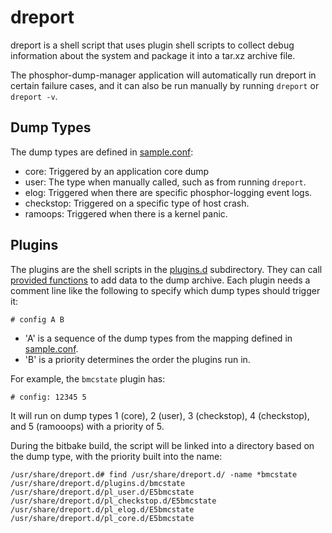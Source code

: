 # dreport

dreport is a shell script that uses plugin shell scripts to collect debug
information about the system and package it into a tar.xz archive file.

The phosphor-dump-manager application will automatically run dreport in certain
failure cases, and it can also be run manually by running `dreport` or
`dreport -v`.

## Dump Types

The dump types are defined in [sample.conf](sample.conf):

- core: Triggered by an application core dump
- user: The type when manually called, such as from running `dreport`.
- elog: Triggered when there are specific phosphor-logging event logs.
- checkstop: Triggered on a specific type of host crash.
- ramoops: Triggered when there is a kernel panic.

## Plugins

The plugins are the shell scripts in the [plugins.d](plugins.d) subdirectory.
They can call [provided functions](include.d/functions) to add data to the dump
archive. Each plugin needs a comment line like the following to specify which
dump types should trigger it:

```
# config A B
```

- 'A' is a sequence of the dump types from the mapping defined in
  [sample.conf](sample.conf).
- 'B' is a priority determines the order the plugins run in.

For example, the `bmcstate` plugin has:

```
# config: 12345 5
```

It will run on dump types 1 (core), 2 (user), 3 (checkstop), 4 (checkstop), and
5 (ramooops) with a priority of 5.

During the bitbake build, the script will be linked into a directory based on
the dump type, with the priority built into the name:

```
/usr/share/dreport.d# find /usr/share/dreport.d/ -name *bmcstate
/usr/share/dreport.d/plugins.d/bmcstate
/usr/share/dreport.d/pl_user.d/E5bmcstate
/usr/share/dreport.d/pl_checkstop.d/E5bmcstate
/usr/share/dreport.d/pl_elog.d/E5bmcstate
/usr/share/dreport.d/pl_core.d/E5bmcstate
```
